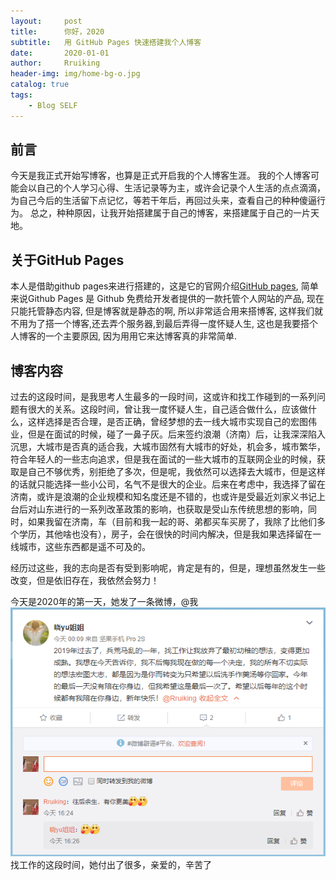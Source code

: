 ```yaml
---
layout:     post
title:      你好，2020
subtitle:   用 GitHub Pages 快速搭建我个人博客
date:       2020-01-01
author:     Rruiking
header-img: img/home-bg-o.jpg
catalog: true
tags:
    - Blog SELF
---
```


## 前言

今天是我正式开始写博客，也算是正式开启我的个人博客生涯。
我的个人博客可能会以自己的个人学习心得、生活记录等为主，或许会记录个人生活的点点滴滴，为自己今后的生活留下点记忆，等若干年后，再回过头来，查看自己的种种傻逼行为。
总之，种种原因，让我开始搭建属于自己的博客，来搭建属于自己的一片天地。

## 关于GitHub Pages

本人是借助github pages来进行搭建的，这是它的官网介绍[GitHub pages](https://pages.github.com), 简单来说Github Pages 是 Github 免费给开发者提供的一款托管个人网站的产品, 现在只能托管静态内容, 但是博客就是静态的啊, 所以非常适合用来搭博客, 这样我们就不用为了搭一个博客,还去弄个服务器,到最后弄得一度怀疑人生, 这也是我要搭个人博客的一个主要原因, 因为用用它来达博客真的非常简单.

## 博客内容
过去的这段时间，是我思考人生最多的一段时间，这或许和找工作碰到的一系列问题有很大的关系。这段时间，曾让我一度怀疑人生，自己适合做什么，应该做什么，这样选择是否合理，是否正确，曾经梦想的去一线大城市实现自己的宏图伟业，但是在面试的时候，碰了一鼻子灰。后来签约浪潮（济南）后，让我深深陷入沉思，大城市是否真的适合我，大城市固然有大城市的好处，机会多，城市繁华，符合年轻人的一些志向追求，但是我在面试的一些大城市的互联网企业的时候，获取是自己不够优秀，别拒绝了多次，但是呢，我依然可以选择去大城市，但是这样的话就只能选择一些小公司，名气不是很大的企业。后来在考虑中，我选择了留在济南，或许是浪潮的企业规模和知名度还是不错的，也或许是受最近刘家义书记上台后对山东进行的一系列改革政策的影响，也获取是受山东传统思想的影响，同时，如果我留在济南，车（目前和我一起的哥、弟都买车买房了，我除了比他们多个学历，其他啥也没有），房子，会在很快的时间内解决，但是我如果选择留在一线城市，这些东西都是遥不可及的。

经历过这些，我的志向是否有受到影响呢，肯定是有的，但是，理想虽然发生一些改变，但是依旧存在，我依然会努力！

今天是2020年的第一天，她发了一条微博，@我
![avatar](/content_img/2020-1-1/2020-1-1_1.png)
找工作的这段时间，她付出了很多，亲爱的，辛苦了